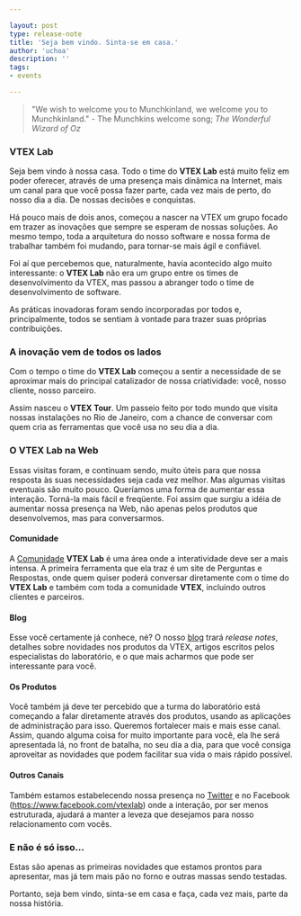 ```yaml
---

layout: post
type: release-note
title: 'Seja bem vindo. Sinta-se em casa.'
author: 'uchoa'
description: ''
tags: 
- events

---
```


> "We wish to welcome you to Munchkinland, we welcome you to Munchkinland."
>        - The Munchkins welcome song; _The Wonderful Wizard of Oz_

### VTEX Lab

Seja bem vindo à nossa casa. Todo o time do **VTEX Lab** está muito feliz em poder oferecer, através de uma presença mais dinâmica na Internet, mais um canal para que você possa fazer parte, cada vez mais de perto, do nosso dia a dia. De nossas decisões e conquistas.

Há pouco mais de dois anos, começou a nascer na VTEX um grupo focado em trazer as inovações que sempre se esperam de nossas soluções. Ao mesmo tempo, toda a arquitetura do nosso software e nossa forma de trabalhar também foi mudando, para tornar-se mais ágil e confiável.

Foi aí que percebemos que, naturalmente, havia acontecido algo muito interessante: o **VTEX Lab** não era um grupo entre os times de desenvolvimento da VTEX, mas passou a abranger todo o time de desenvolvimento de software.

As práticas inovadoras foram sendo incorporadas por todos e, principalmente, todos se sentiam à vontade para trazer suas próprias contribuições.

### A inovação vem de todos os lados

Com o tempo o time do **VTEX Lab** começou a sentir a necessidade de se aproximar mais do principal catalizador de nossa criatividade: você, nosso cliente, nosso parceiro.

Assim nasceu o **VTEX Tour**. Um passeio feito por todo mundo que visita nossas instalações no Rio de Janeiro, com a chance de conversar com quem cria as ferramentas que você usa no seu dia a dia.

### O VTEX Lab na Web

Essas visitas foram, e continuam sendo, muito úteis para que nossa resposta às suas necessidades seja cada vez melhor. Mas algumas visitas eventuais são muito pouco. Queríamos uma forma de aumentar essa interação. Torná-la mais fácil e freqüente. Foi assim que surgiu a idéia de aumentar nossa presença na Web, não apenas pelos produtos que desenvolvemos, mas para conversarmos.

#### Comunidade

A [Comunidade](http://lab.vtex.com/community) **VTEX Lab** é uma área onde a interatividade deve ser a mais intensa. A primeira ferramenta que ela traz é um site de Perguntas e Respostas, onde quem quiser poderá conversar diretamente com o time do **VTEX Lab** e também com toda a comunidade **VTEX**, incluindo outros clientes e parceiros.

#### Blog

Esse você certamente já conhece, né?  O nosso [blog](http://lab.vtex.com/blog) trará _release notes_, detalhes sobre novidades nos produtos da VTEX, artigos escritos pelos especialistas do laboratório, e o que mais acharmos que pode ser interessante para você.

#### Os Produtos

Você também já deve ter percebido que a turma do laboratório está começando a falar diretamente através dos produtos, usando as aplicações de administração para isso. Queremos fortalecer mais e mais esse canal. Assim, quando alguma coisa for muito importante para você, ela lhe será apresentada lá, no front de batalha, no seu dia a dia, para que você consiga aproveitar as novidades que podem facilitar sua vida o mais rápido possível.

#### Outros Canais

Também estamos estabelecendo nossa presença no [Twitter](https://twitter.com/vtexlab) e no Facebook (https://www.facebook.com/vtexlab) onde a interação, por ser menos estruturada, ajudará a manter a leveza que desejamos para nosso relacionamento com vocês.

### E não é só isso...

Estas são apenas as primeiras novidades que estamos prontos para apresentar, mas já tem mais pão no forno e outras massas sendo testadas.

Portanto, seja bem vindo, sinta-se em casa e faça, cada vez mais, parte da nossa história.
